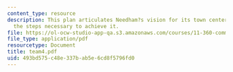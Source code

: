 ```yaml
---
content_type: resource
description: This plan articulates Needham?s vision for its town center and demonstrates
  the steps necessary to achieve it.
file: https://ol-ocw-studio-app-qa.s3.amazonaws.com/courses/11-360-community-growth-and-land-use-planning-fall-2003/493bd575c48e337bab5e6cd8f5796fd0_team4.pdf
file_type: application/pdf
resourcetype: Document
title: team4.pdf
uid: 493bd575-c48e-337b-ab5e-6cd8f5796fd0
---
```


